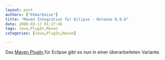 ```yaml
---
layout: post
authors: ["khmarbaise"]
title: "Maven Integration für Eclipse - Release 0.9.0"
date: 2008-03-17 01:27:45
tags: Java,PlugIn,Maven
categories: [Java,PlugIn,Maven]

---
```

Das <a href="http://www.jroller.com/eu/entry/m2eclipse_0_9_0"  title="http://www.jroller.com/eu/entry/m2eclipse_0_9_0">Maven PlugIn </a>für Eclipse gibt es nun in einer überarbeiteten Variante.
